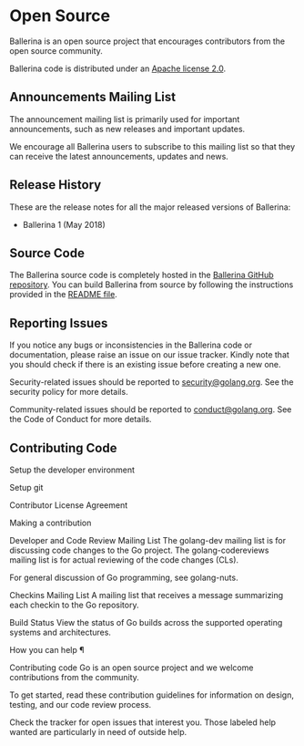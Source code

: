 # Open Source

Ballerina is an open source project that encourages contributors from the open source community.

Ballerina code is distributed under an [Apache license 2.0](https://github.com/ballerina-lang/ballerina/blob/master/LICENSE).

## Announcements Mailing List

The announcement mailing list is primarily used for important announcements, such as new releases and important updates.

We encourage all Ballerina users to subscribe to this mailing list so that they can receive the latest announcements, updates and news.

## Release History

These are the release notes for all the major released versions of Ballerina:

* Ballerina 1 (May 2018)

## Source Code

The Ballerina source code is completely hosted in the [Ballerina GitHub repository](https://github.com/ballerina-lang/ballerina). You can build Ballerina from source by following the instructions provided in the [README file](https://github.com/ballerina-lang/ballerina/blob/master/README.md).

## Reporting Issues

If you notice any bugs or inconsistencies in the Ballerina code or documentation, please raise an issue on our issue tracker. Kindly note that you should check if there is an existing issue before creating a new one.

Security-related issues should be reported to security@golang.org. See the security policy for more details.

Community-related issues should be reported to conduct@golang.org. See the Code of Conduct for more details.

## Contributing Code

Setup the developer environment

Setup git

Contributor License Agreement

Making a contribution




Developer and Code Review Mailing List
The golang-dev mailing list is for discussing code changes to the Go project. The golang-codereviews mailing list is for actual reviewing of the code changes (CLs).

For general discussion of Go programming, see golang-nuts.

Checkins Mailing List
A mailing list that receives a message summarizing each checkin to the Go repository.

Build Status
View the status of Go builds across the supported operating systems and architectures.

How you can help ¶

Contributing code
Go is an open source project and we welcome contributions from the community.

To get started, read these contribution guidelines for information on design, testing, and our code review process.

Check the tracker for open issues that interest you. Those labeled help wanted are particularly in need of outside help.

